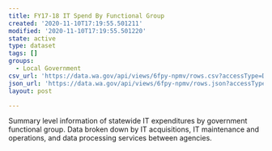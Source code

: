 ```yaml
---
title: FY17-18 IT Spend By Functional Group
created: '2020-11-10T17:19:55.501211'
modified: '2020-11-10T17:19:55.501220'
state: active
type: dataset
tags: []
groups:
  - Local Government
csv_url: 'https://data.wa.gov/api/views/6fpy-npmv/rows.csv?accessType=DOWNLOAD'
json_url: 'https://data.wa.gov/api/views/6fpy-npmv/rows.json?accessType=DOWNLOAD'
layout: post

---
```

Summary level information of statewide IT expenditures by government functional group. Data broken down by IT acquisitions, IT maintenance and operations, and data processing services between agencies.
